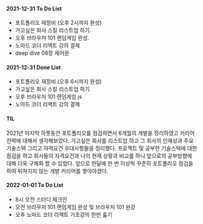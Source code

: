 #### 2021-12-31 To Do List

- 포트폴리오 재정비 (오후 2시까지 완성)
- 가고싶은 회사 스킬 리스트업 하기.
- 오후 브라우저 101 랜덤게임 완성.
- 노마드 코더 리액트 강의 결제
- deep dive 08장 제어문

#### 2021-12-31 Done List

- 포트폴리오 재정비 (오후 6시까지 완성)
- 가고싶은 회사 스킬 리스트업 하기.
- 오후 브라우저 101 랜덤게임 js
- 노마드 코더 리액트 강의 결제

#### TIL

2021년 마지막 하룻동안 포트폴리오를 점검하면서 6개월의 개발을 정리하였고 커리어 전략에 대해서 생각해보았다.
가고싶은 회사를 리스트업 하고 그 회사의 인재상과 주요 기술스택 그리고 자격요건 우대사항들을 정리했다.
프로젝트 및 공부한 기술스택에 대한 점검을 하고 회사들의 자격요건과 나의 현재 상황과 비교를 하니 앞으로의 공부방향에 대해 더욱 구체화 할 수 있었다.
앞으로 한달에 한 번 이상씩 꾸준히 포트폴리오 점검을 하여 뒤쳐지지 않는 개발 커리어를 쌓아야겠다.

#### 2022-01-01 To Do List

- 8시 오전 스터디 체크인
- 오전 브라우저 101 랜덤게임 완성 및 브라우저 101 완강
- 오후 노마드 코더 리액트 기초강의 한번 훑기
